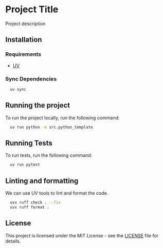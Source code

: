 # Project Title

Project description

## Installation

### Requirements

- [UV](https://docs.astral.sh/uv/)

### Sync Dependencies

```bash
  uv sync
```

## Running the project

To run the project locally, run the following command:

```bash
  uv run python -m src.python_template
```

## Running Tests

To run tests, run the following command:

```bash
  uv run pytest
```

## Linting and formatting

We can use UV tools to lint and format the code.

```bash
  uvx ruff check . --fix
  uvx ruff format .
```

## License

This project is licensed under the MIT License - see the [LICENSE](LICENSE) file for details.
